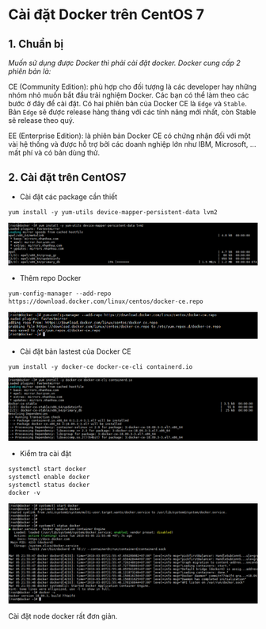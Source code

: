 # Cài đặt Docker trên CentOS 7

## 1. Chuẩn bị

*Muốn sử dụng được Docker thì phải cài đặt docker. Docker cung cấp 2 phiên bản là:*

CE (Community Edition): phù hợp cho đối tượng là các developer hay những nhóm nhỏ muốn bắt đầu trải nghiệm Docker. Các bạn có thể làm theo các bước ở đây để cài đặt. Có hai phiên bản của Docker CE là `Edge` và `Stable`. Bản `Edge` sẽ được release hàng tháng với các tính năng mới nhất, còn Stable sẽ release theo quý.

EE (Enterprise Edition): là phiên bản Docker CE có chứng nhận đối với một vài hệ thống và được hỗ trợ bởi các doanh nghiệp lớn như IBM, Microsoft, ... mất phí và có bản dùng thử.

## 2. Cài đặt trên CentOS7

+ Cài đặt các package cần thiết

```
yum install -y yum-utils device-mapper-persistent-data lvm2
```

![](../images/img-setup-docker-centos7/Screenshot_448.png)

+ Thêm repo Docker

```
yum-config-manager --add-repo https://download.docker.com/linux/centos/docker-ce.repo
```

![](../images/img-setup-docker-centos7/Screenshot_449.png)

+ Cài đặt bản lastest của Docker CE

```
yum install -y docker-ce docker-ce-cli containerd.io
```

![](../images/img-setup-docker-centos7/Screenshot_450.png)

+ Kiểm tra cài đặt

```
systemctl start docker
systemctl enable docker
systemctl status docker
docker -v
```

![](../images/img-setup-docker-centos7/Screenshot_451.png)

Cài đặt node docker rất đơn giản.